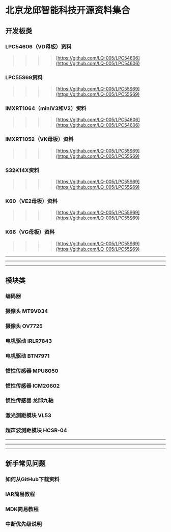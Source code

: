 # 北京龙邱智能科技开源资料集合

## 开发板类

### LPC54606（VD母板）资料  
>>>>[https://github.com/LQ-005/LPC54606](https://github.com/LQ-005/LPC54606)

### LPC55S69资料  
>>>>[https://github.com/LQ-005/LPC55S69](https://github.com/LQ-005/LPC55S69)

### IMXRT1064（miniV3和V2）资料  
>>>>[https://github.com/LQ-005/LPC54606](https://github.com/LQ-005/LPC54606)

### IMXRT1052（VK母板）资料  
>>>>[https://github.com/LQ-005/LPC55S69](https://github.com/LQ-005/LPC55S69)

### S32K14X资料  
>>>>[https://github.com/LQ-005/LPC55S69](https://github.com/LQ-005/LPC55S69)

### K60（VE2母板）资料  
>>>>[https://github.com/LQ-005/LPC55S69](https://github.com/LQ-005/LPC55S69)

### K66（VG母板）资料  
>>>>[https://github.com/LQ-005/LPC55S69](https://github.com/LQ-005/LPC55S69)
---
---
---
## 模块类
### 编码器

### 摄像头 MT9V034

### 摄像头 OV7725

### 电机驱动 IRLR7843

### 电机驱动 BTN7971

### 惯性传感器 MPU6050

### 惯性传感器 ICM20602

### 惯性传感器 龙邱九轴

### 激光测距模块 VL53

### 超声波测距模块 HCSR-04


---
---
---


## 新手常见问题

### 如何从GitHub下载资料

### IAR简易教程

### MDK简易教程

### 中断优先级说明


